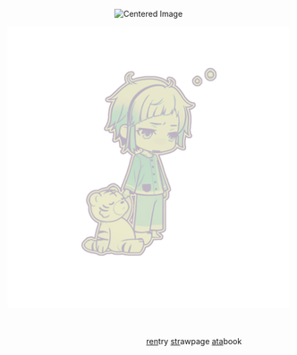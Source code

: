  <p align="center"><img src="https://komarev.com/ghpvc/?username=15chuu&color=C4DCCA&label=wereballs" alt="Centered Image"> <br></p>

![alt image](Untitled662_20250831181737.png)

　 　　 　　 　　 　　 　　 　　 　　 　　 　　 　　 　　 　　 　　 　　 　　 　　 　　 　　 　　 　　 　　 　　 　　 　　 　　 　　 　　 　　 　　 　　 　　 　　 　　 　　 　　 　　 　
                                                                                                               
‎ ‎ ‎‎ ‎ ‎ ‎ ‎‎‎ ‎ ‎‎ ‎ ‎‎ ‎ ‎‎ ‎ ‎ ‎ ‎‎ ‎ ‎ ‎ ‎‎‎ ‎ ‎‎ ‎ ‎‎ ‎ ‎‎ ‎ ‎ ‎ ‎‎ ‎ ‎ ‎ ‎‎‎ ‎ ‎‎ ‎ ‎‎ ‎ ‎‎ ‎ ‎ ‎ ‎‎ ‎ ‎ ‎ ‎‎‎ ‎ ‎‎ ‎ ‎‎ ‎ ‎‎ ‎ ‎ ‎‎‎ ‎ ‎ ‎ ‎‎‎ ‎ ‎‎[ren](https://rentry.co/atsushiwereballstoucher)try [str](https://atsushishusband.straw.page)awpage [ata](https://atsushiwereballastic.atabook.org/)book

